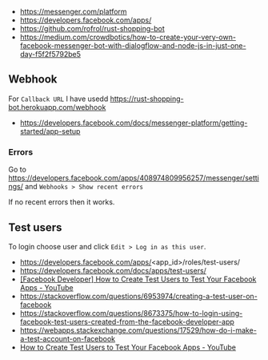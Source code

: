 - https://messenger.com/platform
- https://developers.facebook.com/apps/
- https://github.com/rofrol/rust-shopping-bot
- https://medium.com/crowdbotics/how-to-create-your-very-own-facebook-messenger-bot-with-dialogflow-and-node-js-in-just-one-day-f5f2f5792be5

## Webhook

For `Callback URL` I have usedd https://rust-shopping-bot.herokuapp.com/webhook

- https://developers.facebook.com/docs/messenger-platform/getting-started/app-setup

### Errors

Go to https://developers.facebook.com/apps/408974809956257/messenger/settings/ and `Webhooks > Show recent errors`

If no recent errors then it works.

## Test users

To login choose user and click `Edit > Log in as this user`.

- https://developers.facebook.com/apps/<app_id>/roles/test-users/
- https://developers.facebook.com/docs/apps/test-users/
- [[Facebook Developer] How to Create Test Users to Test Your Facebook Apps - YouTube](https://www.youtube.com/watch?v=IYrpgKpDQeE)
- https://stackoverflow.com/questions/6953974/creating-a-test-user-on-facebook
- https://stackoverflow.com/questions/8673375/how-to-login-using-facebook-test-users-created-from-the-facebook-developer-app
- https://webapps.stackexchange.com/questions/17529/how-do-i-make-a-test-account-on-facebook
- [How to Create Test Users to Test Your Facebook Apps - YouTube](https://www.youtube.com/watch?v=pfBY_-4Tu3U)
